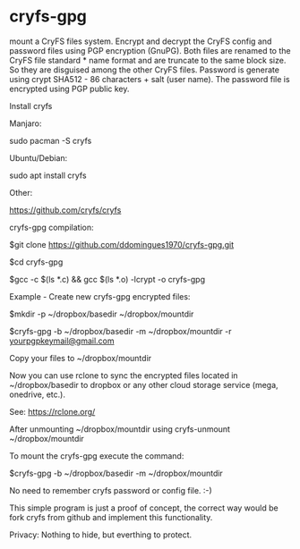 # cryfs-gpg
mount a CryFS files system. Encrypt and decrypt the CryFS config and password files using PGP encryption (GnuPG). Both files are renamed to the CryFS file standard     * name format and are truncate to the same block size. So they  are disguised among the other CryFS files.  Password is generate using crypt SHA512 -  86 characters + salt (user name). The password file is encrypted using PGP public key.

Install cryfs

Manjaro:

sudo pacman -S cryfs 

Ubuntu/Debian:

sudo apt install cryfs

Other: 

https://github.com/cryfs/cryfs

cryfs-gpg compilation:

$git clone https://github.com/ddomingues1970/cryfs-gpg.git

$cd cryfs-gpg

$gcc -c $(ls *.c) && gcc $(ls *.o) -lcrypt -o cryfs-gpg

Example - Create new cryfs-gpg encrypted files:

$mkdir -p ~/dropbox/basedir ~/dropbox/mountdir

$cryfs-gpg -b ~/dropbox/basedir -m ~/dropbox/mountdir -r yourpgpkeymail@gmail.com 

Copy your files to ~/dropbox/mountdir 

Now you can use rclone to sync the encrypted files located in ~/dropbox/basedir to dropbox or any other 
cloud storage service (mega, onedrive, etc.).

See: https://rclone.org/

After unmounting ~/dropbox/mountdir using cryfs-unmount ~/dropbox/mountdir

To mount the cryfs-gpg execute the command:

$cryfs-gpg -b ~/dropbox/basedir -m ~/dropbox/mountdir

No need to remember cryfs password or config file. :-)

This simple program is just a proof of concept, the correct way would be fork cryfs from github and implement this functionality. 

Privacy: Nothing to hide, but everthing to protect. 

